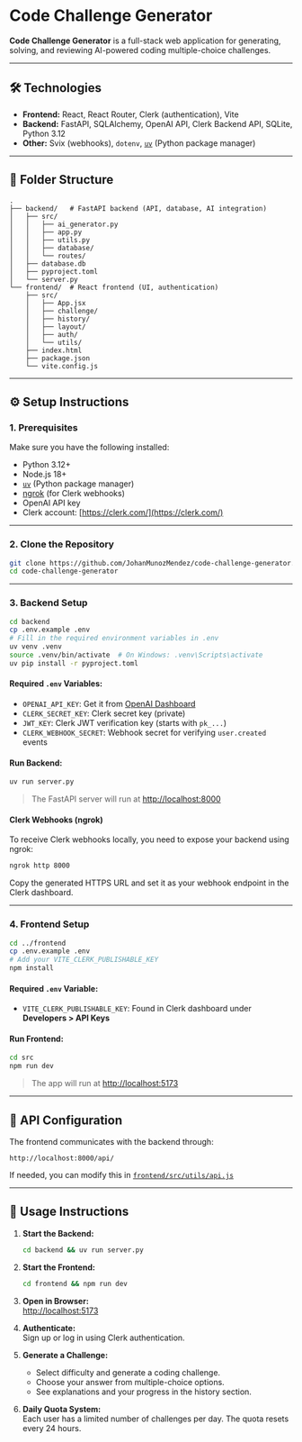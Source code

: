 # Code Challenge Generator

**Code Challenge Generator** is a full-stack web application for generating, solving, and reviewing AI-powered coding multiple-choice challenges.

---

## 🛠️ Technologies

- **Frontend:** React, React Router, Clerk (authentication), Vite
- **Backend:** FastAPI, SQLAlchemy, OpenAI API, Clerk Backend API, SQLite, Python 3.12
- **Other:** Svix (webhooks), `dotenv`, [`uv`](https://github.com/astral-sh/uv) (Python package manager)

---

## 📁 Folder Structure

```
.
├── backend/   # FastAPI backend (API, database, AI integration)
│   ├── src/
│   │   ├── ai_generator.py
│   │   ├── app.py
│   │   ├── utils.py
│   │   ├── database/
│   │   └── routes/
│   ├── database.db
│   ├── pyproject.toml
│   └── server.py
└── frontend/  # React frontend (UI, authentication)
    ├── src/
    │   ├── App.jsx
    │   ├── challenge/
    │   ├── history/
    │   ├── layout/
    │   ├── auth/
    │   └── utils/
    ├── index.html
    ├── package.json
    └── vite.config.js
```

---

## ⚙️ Setup Instructions

### 1. Prerequisites

Make sure you have the following installed:

- Python 3.12+
- Node.js 18+
- [`uv`](https://github.com/astral-sh/uv) (Python package manager)
- [ngrok](https://ngrok.com/) (for Clerk webhooks)
- OpenAI API key
- Clerk account: [https://clerk.com/](https://clerk.com/)

---

### 2. Clone the Repository

```sh
git clone https://github.com/JohanMunozMendez/code-challenge-generator.git
cd code-challenge-generator
```

---

### 3. Backend Setup

```sh
cd backend
cp .env.example .env
# Fill in the required environment variables in .env
uv venv .venv
source .venv/bin/activate  # On Windows: .venv\Scripts\activate
uv pip install -r pyproject.toml
```

#### Required `.env` Variables:

- `OPENAI_API_KEY`: Get it from [OpenAI Dashboard](https://platform.openai.com/)
- `CLERK_SECRET_KEY`: Clerk secret key (private)
- `JWT_KEY`: Clerk JWT verification key (starts with `pk_...`)
- `CLERK_WEBHOOK_SECRET`: Webhook secret for verifying `user.created` events

#### Run Backend:

```sh
uv run server.py
```

> The FastAPI server will run at [http://localhost:8000](http://localhost:8000)

#### Clerk Webhooks (ngrok)

To receive Clerk webhooks locally, you need to expose your backend using ngrok:

```sh
ngrok http 8000
```

Copy the generated HTTPS URL and set it as your webhook endpoint in the Clerk dashboard.

---

### 4. Frontend Setup

```sh
cd ../frontend
cp .env.example .env
# Add your VITE_CLERK_PUBLISHABLE_KEY
npm install
```

#### Required `.env` Variable:

- `VITE_CLERK_PUBLISHABLE_KEY`: Found in Clerk dashboard under **Developers > API Keys**

#### Run Frontend:

```sh
cd src
npm run dev
```

> The app will run at [http://localhost:5173](http://localhost:5173)

---

## 🔗 API Configuration

The frontend communicates with the backend through:

```
http://localhost:8000/api/
```

If needed, you can modify this in [`frontend/src/utils/api.js`](frontend/src/utils/api.js)

---

## 🚀 Usage Instructions

1. **Start the Backend:**

   ```sh
   cd backend && uv run server.py
   ```

2. **Start the Frontend:**

   ```sh
   cd frontend && npm run dev
   ```

3. **Open in Browser:**  
   [http://localhost:5173](http://localhost:5173)

4. **Authenticate:**  
   Sign up or log in using Clerk authentication.

5. **Generate a Challenge:**

   - Select difficulty and generate a coding challenge.
   - Choose your answer from multiple-choice options.
   - See explanations and your progress in the history section.

6. **Daily Quota System:**  
   Each user has a limited number of challenges per day. The quota resets every 24 hours.
